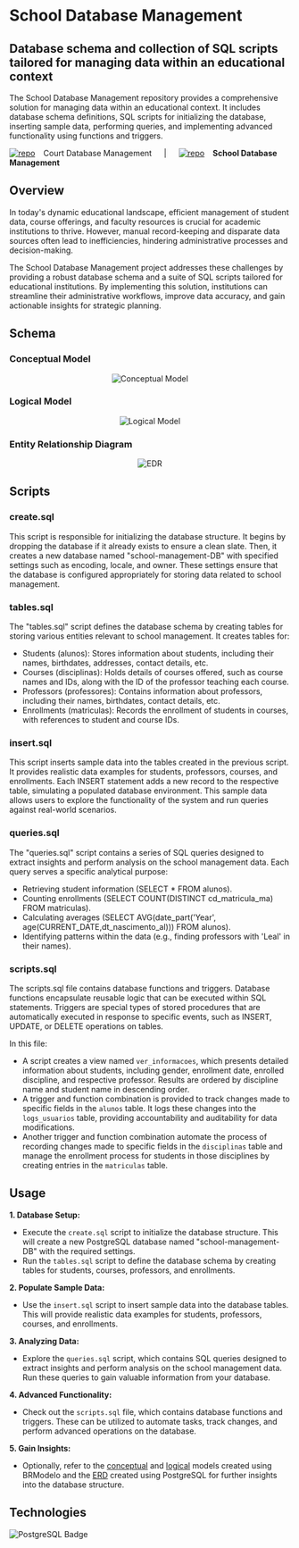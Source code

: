 # School Database Management 

## Database schema and collection of SQL scripts tailored for managing data within an educational context

The School Database Management repository provides a comprehensive solution for managing data within an educational context. It includes database schema definitions, SQL scripts for initializing the database, inserting sample data, performing queries, and implementing advanced functionality using functions and triggers.

[![repo](https://img.shields.io/badge/repo-teal?style=plastic&logo=github&logoColor=008080&labelColor=white)](https://github.com/CamilaSCodes/court_management_SQL) &ensp; Court Database Management &emsp; | &emsp;  [![repo](https://img.shields.io/badge/repo-teal?style=plastic&logo=github&logoColor=008080&labelColor=white)](https://github.com/CamilaSCodes/school_management_SQL) &ensp; **School Database Management**

## Overview

In today's dynamic educational landscape, efficient management of student data, course offerings, and faculty resources is crucial for academic institutions to thrive. However, manual record-keeping and disparate data sources often lead to inefficiencies, hindering administrative processes and decision-making.

The School Database Management project addresses these challenges by providing a robust database schema and a suite of SQL scripts tailored for educational institutions. By implementing this solution, institutions can streamline their administrative workflows, improve data accuracy, and gain actionable insights for strategic planning.

## Schema

### Conceptual Model 

<div align="center">

![Conceptual Model](https://github.com/CamilaSCodes/school_management_SQL/blob/main/images/conceptual_model.png) 

</div>

### Logical Model 

<div align="center">

![Logical Model](https://github.com/CamilaSCodes/school_management_SQL/blob/main/images/logical_model.png) 

</div>

### Entity Relationship Diagram

<div align="center">

![EDR](https://github.com/CamilaSCodes/school_management_SQL/blob/main/images/ERD-school-management.png) 

</div>

## Scripts

### create.sql
   
This script is responsible for initializing the database structure. It begins by dropping the database if it already exists to ensure a clean slate. Then, it creates a new database named "school-management-DB" with specified settings such as encoding, locale, and owner. These settings ensure that the database is configured appropriately for storing data related to school management.

### tables.sql
   
The "tables.sql" script defines the database schema by creating tables for storing various entities relevant to school management. It creates tables for:
* Students (alunos): Stores information about students, including their names, birthdates, addresses, contact details, etc.
* Courses (disciplinas): Holds details of courses offered, such as course names and IDs, along with the ID of the professor teaching each course.
* Professors (professores): Contains information about professors, including their names, birthdates, contact details, etc.
* Enrollments (matriculas): Records the enrollment of students in courses, with references to student and course IDs.

### insert.sql

This script inserts sample data into the tables created in the previous script. It provides realistic data examples for students, professors, courses, and enrollments. Each INSERT statement adds a new record to the respective table, simulating a populated database environment. This sample data allows users to explore the functionality of the system and run queries against real-world scenarios.

### queries.sql

The "queries.sql" script contains a series of SQL queries designed to extract insights and perform analysis on the school management data. Each query serves a specific analytical purpose:
* Retrieving student information (SELECT * FROM alunos).
* Counting enrollments (SELECT COUNT(DISTINCT cd_matricula_ma) FROM matriculas).
* Calculating averages (SELECT AVG(date_part('Year', age(CURRENT_DATE,dt_nascimento_al))) FROM alunos).
* Identifying patterns within the data (e.g., finding professors with 'Leal' in their names).

### scripts.sql

The scripts.sql file contains database functions and triggers. Database functions encapsulate reusable logic that can be executed within SQL statements. Triggers are special types of stored procedures that are automatically executed in response to specific events, such as INSERT, UPDATE, or DELETE operations on tables.

In this file:

* A script creates a view named `ver_informacoes`, which presents detailed information about students, including gender, enrollment date, enrolled discipline, and respective professor. Results are ordered by discipline name and student name in descending order.
* A trigger and function combination is provided to track changes made to specific fields in the `alunos` table. It logs these changes into the `logs_usuarios` table, providing accountability and auditability for data modifications.
* Another trigger and function combination automate the process of recording changes made to specific fields in the `disciplinas` table and manage the enrollment process for students in those disciplines by creating entries in the `matriculas` table.

## Usage

**1. Database Setup:**

  * Execute the `create.sql` script to initialize the database structure. This will create a new PostgreSQL database named "school-management-DB" with the required settings.
  * Run the `tables.sql` script to define the database schema by creating tables for students, courses, professors, and enrollments.

**2. Populate Sample Data:**

  * Use the `insert.sql` script to insert sample data into the database tables. This will provide realistic data examples for students, professors, courses, and enrollments.

**3. Analyzing Data:**

  * Explore the `queries.sql` script, which contains SQL queries designed to extract insights and perform analysis on the school management data. Run these queries to gain valuable information from your database.

**4. Advanced Functionality:**

  * Check out the `scripts.sql` file, which contains database functions and triggers. These can be utilized to automate tasks, track changes, and perform advanced operations on the database.

**5. Gain Insights:**

  * Optionally, refer to the [conceptual](https://github.com/CamilaSCodes/school_management_SQL/blob/main/conceptual_model.brM3)  and [logical](https://github.com/CamilaSCodes/school_management_SQL/blob/main/logical_model.brM3) models created using BRModelo and the [ERD](https://github.com/CamilaSCodes/school_management_SQL/blob/main/ERD-school-management.pgerd) created using PostgreSQL for further insights into the database structure.

## Technologies
![PostgreSQL Badge](https://img.shields.io/badge/PostgreSQL-4169E1?logo=postgresql&logoColor=fff&style=for-the-badge)

